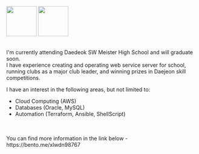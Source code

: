   <div>
    <img src = "https://user-images.githubusercontent.com/59428479/216511938-74c1f24a-3110-45aa-b825-a3effc3a2774.png" width="80">
    <img src = "https://user-images.githubusercontent.com/59428479/216511926-07df2da7-c5b6-4dc7-bc95-a5fbeaa7abf5.png" width="80">
  </div>

<br>

I'm currently attending Daedeok SW Meister High School and will graduate soon. <br>
I have experience creating and operating web service server for school, running clubs as a major club leader, and winning prizes in Daejeon skill competitions.



I have an interest in the following areas, but not limited to:
- Cloud Computing (AWS)
- Databases (Oracle, MySQL)
- Automation (Terraform, Ansible, ShellScript)

<br>
<br>
You can find more information in the link below
- https://bento.me/xlwdn98767
